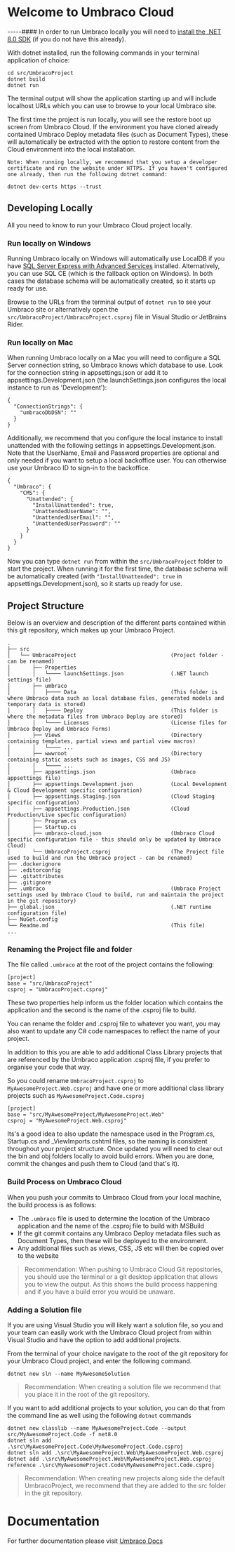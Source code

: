 # Welcome to Umbraco Cloud
-----####
In order to run Umbraco locally you will need to [install the .NET 8.0 SDK](https://dotnet.microsoft.com/download) (if you do not have this already).

With dotnet installed, run the following commands in your terminal application of choice:

```
cd src/UmbracoProject
dotnet build
dotnet run
```

The terminal output will show the application starting up and will include localhost URLs which you can use to browse to your local Umbraco site.

The first time the project is run locally, you will see the restore boot up screen from Umbraco Cloud. If the environment you have cloned already contained Umbraco Deploy metadata files (such as Document Types), these will automatically be extracted with the option to restore content from the Cloud environment into the local installation.

```
Note: When running locally, we recommend that you setup a developer certificate and run the website under HTTPS. If you haven't configured one already, then run the following dotnet command:

dotnet dev-certs https --trust
```


## Developing Locally

All you need to know to run your Umbraco Cloud project locally.


### Run locally on Windows
Running Umbraco locally on Windows will automatically use LocalDB if you have [SQL Server Express with Advanced Services](https://www.microsoft.com/en-us/sql-server/sql-server-downloads) installed. Alternatively, you can use SQL CE (which is the fallback option on Windows). In both cases the database schema will be automatically created, so it starts up ready for use.

Browse to the URLs from the terminal output of `dotnet run` to see your Umbraco site or alternatively open the `src/UmbracoProject/UmbracoProject.csproj` file in Visual Studio or JetBrains Rider.


### Run locally on Mac
When running Umbraco locally on a Mac you will need to configure a SQL Server connection string, so Umbraco knows which database to use. Look for the connection string in appsettings.json or add it to appsettings.Development.json (the launchSettings.json configures the local instance to run as 'Development'):

```
{
  "ConnectionStrings": {
    "umbracoDbDSN": ""
  }
}
```

Additionally, we recommend that you configure the local instance to install unattended with the following settings in appsettings.Development.json. Note that the UserName, Email and Password properties are optional and only needed if you want to setup a local backoffice user. You can otherwise use your Umbraco ID to sign-in to the backoffice.

```
{
  "Umbraco": {
    "CMS": {
      "Unattended": {
        "InstallUnattended": true,
        "UnattendedUserName": "",
        "UnattendedUserEmail": "",
        "UnattendedUserPassword": ""
      }
    }
  }
}
```

Now you can type `dotnet run` from within the `src/UmbracoProject` folder to start the project. When running it for the first time, the database schema will be automatically created (with `"InstallUnattended": true` in appsettings.Development.json), so it starts up ready for use.

## Project Structure

Below is an overview and description of the different parts contained within this git repository, which makes up your Umbraco Project.
```
.
├── src
│   └── UmbracoProject                              (Project folder - can be renamed)
│       ├── Properties                              
│       │   └──── launchSettings.json               (.NET launch settings file)
│       ├── umbraco                                 
│       │   ├──── Data                              (This folder is where Umbraco data such as local database files, generated models and temporary data is stored)
│       │   ├──── Deploy                            (This folder is where the metadata files from Umbraco Deploy are stored)
│       │   └──── Licenses                          (License files for Umbraco Deploy and Umbraco Forms)
│       ├── Views                                   (Directory containing templates, partial views and partial view macros)
│       │   └──── ...
│       ├── wwwroot                                 (Directory containing static assets such as images, CSS and JS)
│       │   └──── ...
│       ├── appsettings.json                        (Umbraco appsettings file)
│       ├── appsettings.Development.json            (Local Development & Cloud Development specific configuration)
│       ├── appsettings.Staging.json                (Cloud Staging specific configuration)
│       ├── appsettings.Production.json             (Cloud Production/Live specfic configuration)
│       ├── Program.cs
│       ├── Startup.cs
│       ├── umbraco-cloud.json                      (Umbraco Cloud specific configuration file - this should only be updated by Umbraco Cloud)
│       └── UmbracoProject.csproj                   (The Project file used to build and run the Umbraco project - can be renamed)
├── .dockerignore                             
├── .editorconfig                           
├── .gitattributes                            
├── .gitignore                            
├── .umbraco                                        (Umbraco Project settings used by Umbraco Cloud to build, run and maintain the project in the git repository)
├── global.json                                     (.NET runtime configuration file)
├── NuGet.config                            
└── Readme.md                                       (This file)
...
```

### Renaming the Project file and folder
The file called `.umbraco` at the root of the project contains the following:

```
[project]
base = "src/UmbracoProject"
csproj = "UmbracoProject.csproj"
```

These two properties help inform us the folder location which contains the application and the second is the name of the .csproj file to build.

You can rename the folder and .csproj file to whatever you want, you may also want to update any C# code namespaces to reflect the name of your project.

In addition to this you are able to add additional Class Library projects that are referenced by the Umbraco application .csproj file, if you prefer to organise your code that way. 

So you could rename `UmbracoProject.csproj` to `MyAwesomeProject.Web.csproj` and have one or more additional class library projects such as `MyAwesomeProject.Code.csproj`

```
[project]
base = "src/MyAwesomeProject/MyAwesomeProject.Web"
csproj = "MyAwesomeProject.Web.csproj"
```

Its's a good idea to also update the namespace used in the Program.cs, Startup.cs and _ViewImports.cshtml files, so the naming is consistent throughout your project structure. Once updated you will need to clear out the bin and obj folders locally to avoid build errors. When you are done, commit the changes and push them to Cloud (and that's it).

### Build Process on Umbraco Cloud
When you push your commits to Umbraco Cloud from your local machine, the build process is as follows:
* The `.umbraco` file is used to determine the location of the Umbraco application and the name of the .csproj file to build with MSBuild
* If the git commit contains any Umbraco Deploy metadata files such as Document Types, then these will be deployed to the environment.
* Any additional files such as views, CSS, JS etc will then be copied over to the website

> Recommendation: When pushing to Umbraco Cloud Git repositories, you should use the terminal or a git desktop application that allows you to view the output. As this shows the build process happening and if you have a build error you would be unaware.

### Adding a Solution file
If you are using Visual Studio you will likely want a solution file, so you and your team can easily work with the Umbraco Cloud project from within Visual Studio and have the option to add additional projects.

From the terminal of your choice navigate to the root of the git repository for your Umbraco Cloud project, and enter the following command.
```
dotnet new sln --name MyAwesomeSolution
```

> Recommendation: When creating a solution file we recommend that you place it in the root of the git repository.

If you want to add additional projects to your solution, you can do that from the command line as well using the following `dotnet` commands
```
dotnet new classlib --name MyAwesomeProject.Code --output src/MyAwesomeProject.Code -f net8.0
dotnet sln add .\src\MyAwesomeProject.Code\MyAwesomeProject.Code.csproj
dotnet sln add .\src\MyAwesomeProject.Web\MyAwesomeProject.Web.csproj
dotnet add .\src\MyAwesomeProject.Web\MyAwesomeProject.Web.csproj reference .\src\MyAwesomeProject.Code\MyAwesomeProject.Code.csproj
```

> Recommendation: When creating new projects along side the default UmbracoProject, we recommend that they are added to the src folder in the git repository.

# Documentation

For further documentation please visit [Umbraco Docs](https://docs.umbraco.com)
